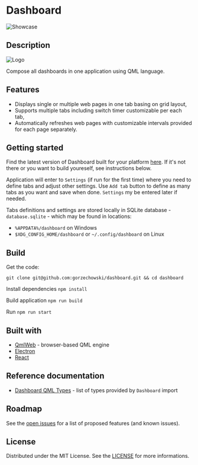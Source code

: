 # Dashboard

![Showcase](https://user-images.githubusercontent.com/4973929/61528919-4b450280-aa20-11e9-9c46-8897856bb8c3.gif)

## Description

![Logo](https://user-images.githubusercontent.com/4973929/61528935-55ff9780-aa20-11e9-9e68-5ff1aa5979e3.png)

Compose all dashboards in one application using QML language.

## Features

- Displays single or multiple web pages in one tab basing on grid layout,
- Supports multiple tabs including switch timer customizable per each tab,
- Automatically refreshes web pages with customizable intervals provided for each page separately.

## Getting started

Find the latest version of Dashboard built for your platform [here](https://github.com/gorzechowski/dashboard/releases). If it's not there or you want to build youreself, see instructions below.

Application will enter to `Settings` (if run for the first time) where you need to define tabs and adjust other settings. Use `Add tab` button to define as many tabs as you want and save when done. `Settings` my be entered later if needed.

Tabs definitions and settings are stored locally in SQLite database - `database.sqlite` - which may be found in locations:

- `%APPDATA%/dashboard` on Windows
- `$XDG_CONFIG_HOME/dashboard` or `~/.config/dashboard` on Linux

## Build

Get the code:

```
git clone git@github.com:gorzechowski/dashboard.git && cd dashboard
```

Install dependencies `npm install`

Build application `npm run build`

Run `npm run start`

## Built with

- [QmlWeb](https://github.com/qmlweb/qmlweb) - browser-based QML engine
- [Electron](https://github.com/electron/electron)
- [React](https://github.com/facebook/react)

## Reference documentation

- [Dashboard QML Types](/docs/QmlTypes.md) - list of types provided by `Dashboard` import

## Roadmap

See the [open issues](https://github.com/gorzechowski/dashboard/issues) for a list of proposed features (and known issues).

## License

Distributed under the MIT License. See the [LICENSE](/LICENSE) for more informations.
